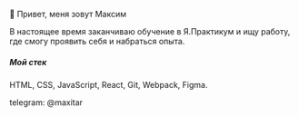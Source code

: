 👋 Привет, меня зовут Максим

В настоящее время заканчиваю обучение в Я.Практикум и ищу работу, где смогу проявить себя и набраться опыта.

##### Мой стек
HTML, CSS, JavaScript, React, Git, Webpack, Figma.

telegram: @maxitar
